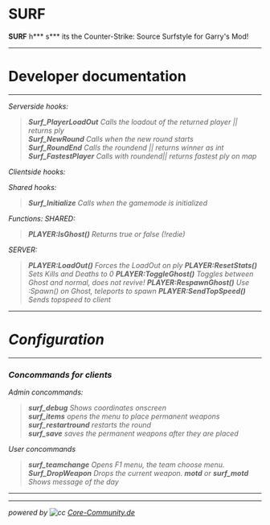 SURF
===============


**SURF** h*** s*** its the Counter-Strike: Source Surfstyle for Garry's Mod!



----------
# <i class="icon-file"></i> Developer documentation
-------------
<i class="icon-th-list">Serverside hooks:
>**Surf_PlayerLoadOut** Calls the loadout of the returned player || returns ply<br>
**Surf_NewRound** Calls when the new round starts<br>
**Surf_RoundEnd** Calls the roundend || returns winner as int<br>
**Surf_FastestPlayer** Calls with roundend|| returns fastest ply on map


<i class="icon-user">Clientside hooks:
>

<i class="icon-user"><i class="icon-th-list">Shared hooks:

>**Surf_Initialize** Calls when the gamemode is initialized<br>

*Functions:*
SHARED:
>**PLAYER:IsGhost()** Returns true or false (!redie)<br>

SERVER:
>**PLAYER:LoadOut()** Forces the LoadOut on ply
**PLAYER:ResetStats()** Sets Kills and Deaths to 0
**PLAYER:ToggleGhost()** Toggles between Ghost and normal, does not revive!
**PLAYER:RespawnGhost()** Use :Spawn() on Ghost, teleports to spawn
**PLAYER:SendTopSpeed()** Sends topspeed to client


----------
# <i class="icon-pencil"></i> Configuration
----------
### Concommands for clients<br>
<i class="icon-th-list">Admin concommands:
>**surf_debug** <toggle> Shows coordinates onscreen<br>
**surf_items** opens the menu to place permanent weapons<br>
**surf_restartround** restarts the round<br>
**surf_save** saves the permanent weapons after they are placed

<i class="icon-user">User concommands
>**surf_teamchange** Opens F1 menu, the team choose menu.
**Surf_DropWeapon** Drops the current weapon.
**motd** or **surf_motd** Shows message of the day<br>




----------



----------
powered by ![cc](http://37.228.134.43/files/files/logos/Logo/128x128_grey.png) [Core-Community.de](http://core-community.de/)
